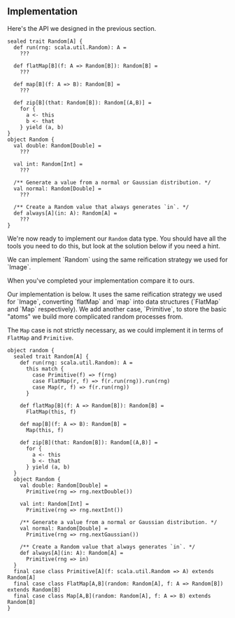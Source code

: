 ## Implementation

Here's the API we designed in the previous section.

```tut:book:silent
sealed trait Random[A] {
  def run(rng: scala.util.Random): A =
    ???

  def flatMap[B](f: A => Random[B]): Random[B] =
    ???
    
  def map[B](f: A => B): Random[B] =
    ???
    
  def zip[B](that: Random[B]): Random[(A,B)] =
    for {
      a <- this
      b <- that
    } yield (a, b)
}
object Random {
  val double: Random[Double] =
    ???
    
  val int: Random[Int] =
    ???
    
  /** Generate a value from a normal or Gaussian distribution. */
  val normal: Random[Double] =
    ???
    
  /** Create a Random value that always generates `in`. */
  def always[A](in: A): Random[A] =
    ???
}
```

We're now ready to implement our `Random` data type. You should have all the tools you need to do this, but look at the solution below if you need a hint.

<div class="solution">
We can implement `Random` using the same reification strategy we used for `Image`.
</div>

When you've completed your implementation compare it to ours.

<div class="solution">
Our implementation is below. It uses the same reification strategy we used for `Image`, converting `flatMap` and `map` into data structures (`FlatMap` and `Map` respectively). We add another case, `Primitive`, to store the basic "atoms" we build more complicated random processes from.

The `Map` case is not strictly necessary, as we could implement it in terms of `FlatMap` and `Primitive`.

```tut:book
object random {
  sealed trait Random[A] {
    def run(rng: scala.util.Random): A =
      this match {
        case Primitive(f) => f(rng)
        case FlatMap(r, f) => f(r.run(rng)).run(rng)
        case Map(r, f) => f(r.run(rng))
      }
  
    def flatMap[B](f: A => Random[B]): Random[B] =
      FlatMap(this, f)
      
    def map[B](f: A => B): Random[B] =
      Map(this, f)
      
    def zip[B](that: Random[B]): Random[(A,B)] =
      for {
        a <- this
        b <- that
      } yield (a, b)
  }
  object Random {
    val double: Random[Double] =
      Primitive(rng => rng.nextDouble())
      
    val int: Random[Int] =
      Primitive(rng => rng.nextInt())
      
    /** Generate a value from a normal or Gaussian distribution. */
    val normal: Random[Double] =
      Primitive(rng => rng.nextGaussian())
      
    /** Create a Random value that always generates `in`. */
    def always[A](in: A): Random[A] =
      Primitive(rng => in)
  }
  final case class Primitive[A](f: scala.util.Random => A) extends Random[A]
  final case class FlatMap[A,B](random: Random[A], f: A => Random[B]) extends Random[B]
  final case class Map[A,B](random: Random[A], f: A => B) extends Random[B]
}
```
</div>
